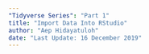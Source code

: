 ```yaml
---
"Tidyverse Series": "Part 1"
title: "Import Data Into RStudio"
author: "Aep Hidayatuloh"
date: "Last Update: 16 December 2019"
---
```

